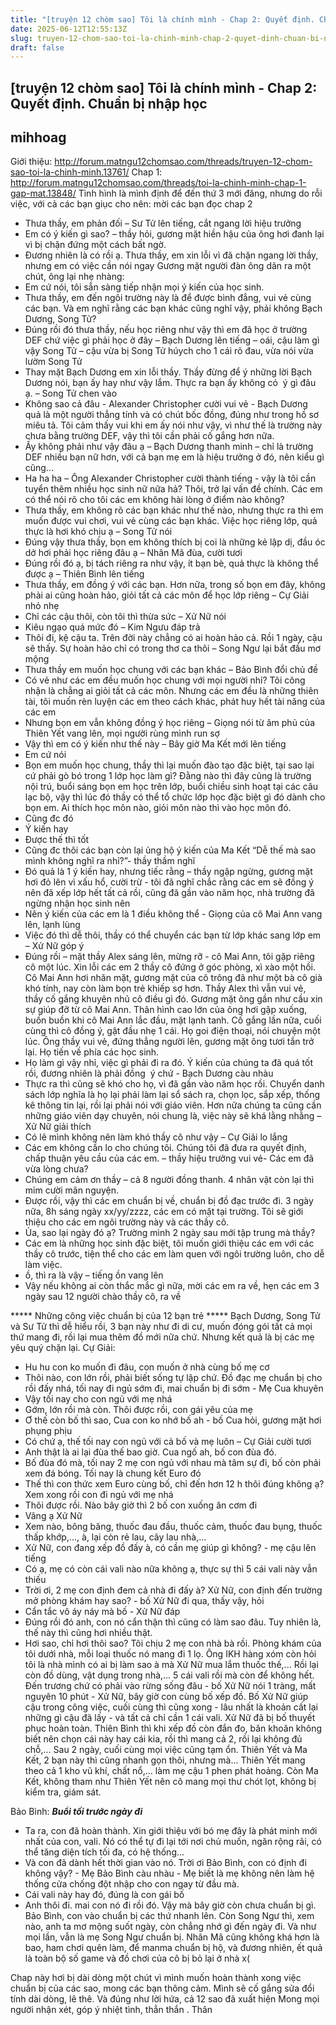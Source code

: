 ```yaml
---
title: "[truyện 12 chòm sao] Tôi là chính mình - Chap 2: Quyết định. Chuẩn bị nhập học"
date: 2025-06-12T12:55:13Z
slug: truyen-12-chom-sao-toi-la-chinh-minh-chap-2-quyet-dinh-chuan-bi-nhap-hoc
draft: false
---
```


## [truyện 12 chòm sao] Tôi là chính mình - Chap 2: Quyết định. Chuẩn bị nhập học

## mihhoag

Giới thiệu: http://forum.matngu12chomsao.com/threads/truyen-12-chom-sao-toi-la-chinh-minh.13761/
Chap 1: http://forum.matngu12chomsao.com/threads/toi-la-chinh-minh-chap-1-gap-mat.13848/
Tình hình là mình định để đến thứ 3 mới đăng, nhưng do rỗi việc, với cả các bạn giục cho nên: mời các bạn đọc chap 2 
 
 
- Thưa thầy, em phản đối – Sư Tử lên tiếng, cắt ngang lời hiệu trưởng
- Em có ‎ý kiến gì sao? – thầy hỏi, gương mặt hiền hậu của ông hơi đanh lại vì bị chặn đứng một cách bất ngờ.
- Đương nhiên là có rồi ạ. Thưa thầy, em xin lỗi vì đã chặn ngang lời thầy, nhưng em có việc cần nói ngay
 Gương mặt người đàn ông dãn ra một chút, ông lại nhẹ nhàng:
- Em cứ nói, tôi sẵn sàng tiếp nhận mọi ‎ý kiến của học sinh.
- Thưa thầy, em đến ngôi trường này là để được bình đẳng, vui vẻ cùng các bạn. Và em nghĩ rằng các bạn khác cũng nghĩ vậy, phải không Bạch Dương, Song Tử?
- Đúng rồi đó thưa thầy, nếu học riêng như vậy thì em đã học ở trường DEF chứ việc gì phải học ở đây – Bạch Dương lên tiếng – oái, cậu làm gì vậy Song Tử – cậu vừa bị Song Tử húych cho 1 cái rõ đau, vừa nói vừa lườm Song Tử
- Thay mặt Bạch Dương em xin lỗi thầy. Thầy đừng để ‎‎ý những lời Bạch Dương nói, bạn ấy hay như vậy lắm. Thực ra bạn ấy không có ‎ ý gì đâu ạ. – Song Tử chen vào
- Không sao cả đâu - Alexander Christopher cười vui vẻ - Bạch Dương quả là một người thẳng tính và có chút bốc đồng, đúng như trong hồ sơ miêu tả. Tôi cảm thấy vui khi em ấy nói như vậy, vì như thế là trường này chưa bằng trường DEF, vậy thì tôi cần phải cố gắng hơn nữa.
- Ấy không phải như vậy đâu ạ – Bạch Dương thanh minh – chỉ là trường DEF nhiều bạn nữ hơn, với cả bạn mẹ em là hiệu trưởng ở đó, nên kiểu gì cũng…
- Ha ha ha – Ông Alexander Christopher cười thành tiếng - vậy là tôi cần tuyển thêm nhiều học sinh nữ nữa hả? Thôi, trở lại vấn đề chính. Các em có thể nói rõ cho tôi các em không hài lòng ở điểm nào không?
- Thưa thầy, em không rõ các bạn khác như thế nào, nhưng thực ra thì em muốn được vui chơi, vui vẻ cùng các bạn khác. Việc học riêng lớp, quả thực là hơi khó chịu ạ – Song Tử nói
- Đúng vậy thưa thầy, bọn em không thích bị coi là những kẻ lập dị, đầu óc dở hơi phải học riêng đâu ạ – Nhân Mã đùa, cười tươi
- Đúng rồi đó ạ, bị tách riêng ra như vậy, ít bạn bè, quả thực là không thể được ạ – Thiên Bình lên tiếng
- Thưa thầy, em đồng ‎ý với các bạn. Hơn nữa, trong số bọn em đây, không phải ai cũng hoàn hảo, giỏi tất cả các môn để học lớp riêng – Cự Giải nhỏ nhẹ
- Chỉ các cậu thôi, còn tôi thì thừa sức – Xử Nữ nói
- Kiêu ngạo quá mức đó – Kim Ngưu đáp trả
- Thôi đi, kệ cậu ta. Trên đời này chẳng có ai hoàn hảo cả. Rồi 1 ngày, cậu sẽ thấy. Sự hoàn hảo chỉ có trong thơ ca thôi – Song Ngư lại bắt đầu mơ mộng
- Thưa thầy em muốn học chung với các bạn khác – Bảo Bình đổi chủ đề
- Có vẻ như các em đều muốn học chung với mọi người nhỉ? Tôi công nhận là chẳng ai giỏi tất cả các môn. Nhưng các em đều là những thiên tài, tôi muốn rèn luyện các em theo cách khác, phát huy hết tài năng của các em
- Nhưng bọn em vẫn không đồng ý học riêng – Giọng nói từ âm phủ của Thiên Yết vang lên, mọi người rùng mình run sợ
- Vậy thì em có ý kiến như thế này – Bây giờ Ma Kết mới lên tiếng
- Em cứ nói
- Bọn em muốn học chung, thầy thì lại muốn đào tạo đặc biệt, tại sao lại cứ phải gò bó trong 1 lớp học làm gì? Đằng nào thì đây cũng là trường nội trú, buổi sáng bọn em học trên lớp, buổi chiều sinh hoạt tại các câu lạc bộ, vậy thì lúc đó thầy có thể tổ chức lớp học đặc biệt gì đó dành cho bọn em. Ai thích học môn nào, giỏi môn nào thì vào học môn đó.
- Cũng đc đó
- Ý kiến hay
- Được thế thì tốt
- Cũng đc thôi
các bạn còn lại ủng hộ ý kiến của Ma Kết
“Dễ thế mà sao mình không nghĩ ra nhỉ?”- thầy thầm nghĩ
- Đó quả là 1 ý‎ kiến hay, nhưng tiếc rằng – thầy ngập ngừng, gương mặt hơi đỏ lên vì xấu hổ, cười trừ - ‎tôi đã nghĩ chắc rằng các em sẽ đồng ý nên đã xếp lớp hết tất cả rồi, cũng đã gần vào năm học, nhà trường đã ngừng nhận học sinh nên
- Nên ‎ý kiến của các em là 1 điều không thể - Giọng của cô Mai Ann vang lên, lạnh lùng
- Việc đó thì dễ thôi, thầy có thể chuyển các bạn từ lớp khác sang lớp em – Xử Nữ góp ý
- Đúng rồi – mặt thầy Alex sáng lên, mừng rỡ - cô Mai Ann, tôi gặp riêng cô một lúc. Xin lỗi các em
 2 thầy cô đứng ở góc phòng, xì xào một hồi. Cô Mai Ann hơi nhăn mặt, gương mặt của cô trông đã như một bà cô già khó tính, nay còn làm bọn trẻ khiếp sợ hơn. Thầy Alex thì vẫn vui vẻ, thầy cố gắng khuyên nhủ cô điều gì đó. Gương mặt ông gần như cầu xin sự giúp đỡ từ cô Mai Ann. Thân hình cao lớn của ông hơi gập xuống, buồn buồn khi cô Mai Ann lắc đầu, mặt lạnh tanh. Cố gắng lần nữa, cuối cùng thì cô đồng ‎ý, gật đầu nhẹ 1 cái. Họ goi điện thoại, nói chuyện một lúc. Ông thầy vui vẻ, đứng thẳng người lên, gương mặt ông tươi tắn trở lại. Họ tiến về phía các học sinh.
- Họ làm gì vậy nhỉ, việc gì phải đi ra đó. Ý kiến của chúng ta đã quá tốt rồi, đương nhiên là phải đồng ‎ ý chứ - Bạch Dương càu nhàu
- Thực ra thì cũng sẽ khó cho họ, vì đã gần vào năm học rồi. Chuyển danh sách lớp nghĩa là họ lại phải làm lại sổ sách ra, chọn lọc, sắp xếp, thống kê thông tin lại, rồi lại phải nói với giáo viên. Hơn nữa chúng ta cũng cần những giáo viên dạy chuyên, nói chung là, việc này sẽ khá lằng nhằng – Xử Nữ giải thích
- Có lẽ mình không nên làm khó thầy cô như vậy – Cự Giải lo lắng
- Các em không cần lo cho chúng tôi. Chúng tôi đã đưa ra quyết định, chấp thuận yêu cầu của các em. – thầy hiệu trưởng vui vẻ- Các em đã vừa lòng chưa?
- Chúng em cảm ơn thầy – cả 8 người đồng thanh. 4 nhân vật còn lại thì mỉm cười mãn nguyện.
- Được rồi, vậy thì các em chuẩn bị về, chuẩn bị đồ đạc trước đi. 3 ngày nữa, 8h sáng ngày xx/yy/zzzz, các em có mặt tại trường. Tôi sẽ giới thiệu cho các em ngôi trường này và các thầy cô.
- Ủa, sao lại ngày đó ạ? Trường mình 2 ngày sau mới tập trung mà thầy?
- Các em là những học sinh đặc biệt, tôi muốn giới thiệu các em với các thầy cô trước, tiện thể cho các em làm quen với ngôi trường luôn, cho dễ làm việc.
- ồ, thì ra là vậy – tiếng ồn vang lên
- Vậy nếu không ai còn thắc mắc gì nữa, mời các em ra về, hẹn các em 3 ngày sau
 12 người chào thầy cô, ra về
 
***** Những công việc chuẩn bị của 12 bạn trẻ *****
Bạch Dương, Song Tử và Sư Tử thì dễ hiểu rồi, 3 bạn này như đi di cư, muốn đóng gói tất cả mọi thứ mang đi, rồi lại mua thêm đồ mới nữa chứ. Nhưng kết quả là bị các mẹ yêu qu‎ý chặn lại.
Cự Giải:
- Hu hu con ko muốn đi đâu, con muốn ở nhà cùng bố mẹ cơ
- Thôi nào, con lớn rồi, phải biết sống tự lập chứ. Đồ đạc mẹ chuẩn bị cho rồi đấy nhá, tối nay đi ngủ sớm đi, mai chuẩn bị đi sớm - Mẹ Cua khuyên
- Vậy tối nay cho con ngủ với mẹ nhá
- Gớm, lớn rồi mà còn. Thôi được rồi, con gái yêu của mẹ
- Ơ thế còn bố thì sao, Cua con ko nhớ bố ah - bố Cua hỏi, gương mặt hơi phụng phịu
- Có chứ ạ, thế tối nay con ngủ với cả bố và mẹ luôn – Cự Giải cười tươi
- Anh thật là ai lại đùa thế bao giờ. Cua ngố ah, bố con đùa đó.
- Bố đùa đó mà, tối nay 2 mẹ con ngủ với nhau mà tâm sự đi, bố còn phải xem đá bóng. Tối nay là chung kết Euro đó
- Thế thì con thức xem Euro cùng bố, chỉ đến hơn 12 h thôi đúng không ạ? Xem xong rồi con đi ngủ với mẹ nhá 
- Thôi được rồi. Nào bây giờ thì 2 bố con xuống ăn cơm đi
- Vâng ạ
Xử Nữ
- Xem nào, bông băng, thuốc đau đầu, thuốc cảm, thuốc đau bụng, thuốc thấp khớp,..., à, lại còn rẻ lau, cây lau nhà,...
- Xử Nữ, con đang xếp đồ đấy à, có cần mẹ giúp gì không? - mẹ cậu lên tiếng
- Có ạ, mẹ có còn cái vali nào nữa không ạ, thực sự thì 5 cái vali này vẫn thiếu
- Trời ơi, 2 mẹ con định đem cả nhà đi đấy à? Xử Nữ, con định đến trường mở phòng khám hay sao? - bố Xử Nữ đi qua, thấy vậy, hỏi
- Cẩn tắc vô áy náy mà bố - Xử Nữ đáp
- Đúng rồi đó anh, con nó cẩn thận thì cũng có làm sao đâu. Tuy nhiên là, thế này thì cũng hơi nhiều thật.
- Hơi sao, chỉ hơi thôi sao? Tôi chịu 2 mẹ con nhà bà rồi. Phòng khám của tôi dưới nhà, mỗi loại thuốc nó mang đi 1 lọ. Ông IKH hàng xóm còn hỏi tôi là nhà mình có ai bị làm sao à mà Xử Nữ mua lắm thuốc thế,... Rồi lại còn đồ dùng, vật dụng trong nhà,... 5 cái vali rồi mà còn để không hết. Đến trương chứ có phải vào rừng sống đâu - bố Xử Nữ nói 1 tràng, mất nguyên 10 phút - Xử Nữ, bây giờ con cùng bố xếp đồ.
Bố Xử Nữ giúp cậu trong công việc, cuối cùng thì cũng xong - lâu nhất là khoản cất lại những gì cậu đã lấy - và tất cả chỉ cần 1 cái vali. Xử Nữ đã bị bố thuyết phục hoàn toàn.
Thiên Bình thì khi xếp đồ còn đắn đo, băn khoăn không biết nên chọn cái này hay cái kia, rồi thì mang cả 2, rồi lại không đủ chỗ,... Sau 2 ngày, cuối cùng mọi việc cũng tạm ổn.
Thiên Yết và Ma Kết, 2 bạn này thì cũng nhanh gọn thôi, nhưng mà... Thiên Yết mang theo cả 1 kho vũ khí, chất nổ,... làm mẹ cậu 1 phen phát hoảng. Còn Ma Kết, không tham như Thiên Yết nên cô mang mọi thư chót lọt, không bị kiểm tra, giám sát. 
 
 
Bảo Bình:
*****Buổi tối trước ngày đi*****
- Ta ra, con đã hoàn thành. Xin giới thiệu với bó mẹ đây là phát minh mới nhất của con, vali. Nó có thể tự đi lại tới nơi chủ muốn, ngăn rộng rãi, có thể tăng diện tích tối đa, có hệ thống...
 - Và con đã dành hết thời gian vào nó. Trời ơi Bảo Bình, con có định đi không vậy? - Mẹ Bảo Bình càu nhàu - Mẹ biết là mẹ không nên làm hệ thống cửa chống đột nhập cho con ngay từ đầu mà.
- Cái vali này hay đó, đúng là con gái bố
- Anh thôi đi. mai con nó đi rồi đó. Vậy mà bây giờ còn chưa chuẩn bị gì. Bảo Bình, con vào chuẩn bị các thứ nhanh lên.
Còn Song Ngư thì, xem nào, anh ta mơ mộng suốt ngày, còn chẳng nhớ gì đến ngày đi. Và như mọi lần, vẫn là mẹ Song Ngư chuẩn bị. Nhân Mã cũng không khá hơn là bao, ham chơi quên làm, để manma chuẩn bị hộ, và đương nhiên, ết quả là toàn bộ số game và đồ chơi của cô bị bỏ lại ở nhà x(
 
Chap này hơi bị dài dòng một chút vì mình muốn hoàn thành xong việc chuẩn bị của các sao, mong các bạn thông cảm. Mình sẽ cố gắng sửa đổi tính dài dòng, lê thê.  Và đúng như lời hứa, cả 12 sao đã xuất hiện  Mong mọi người nhận xét, góp ý‎ nhiệt tình, thẳn thắn . Thân